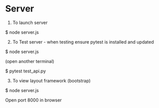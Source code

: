 Server
======

1. To launch server 

$ node server.js 


2. To Test server - when testing ensure pytest is installed and updated

$ node server.js 

(open another terminal)

$ pytest test_api.py


3. To view layout framework (bootstrap)

$ node server.js 

Open port 8000 in browser